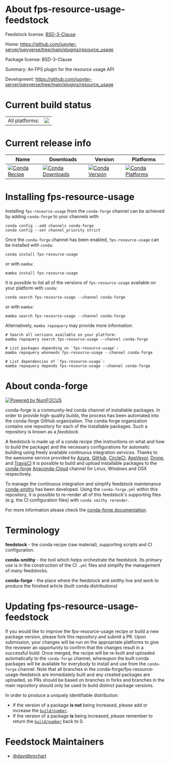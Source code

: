 About fps-resource-usage-feedstock
==================================

Feedstock license: [BSD-3-Clause](https://github.com/conda-forge/fps-resource-usage-feedstock/blob/main/LICENSE.txt)

Home: https://github.com/jupyter-server/jupyverse/tree/main/plugins/resource_usage

Package license: BSD-3-Clause

Summary: An FPS plugin for the resource usage API

Development: https://github.com/jupyter-server/jupyverse/tree/main/plugins/resource_usage

Current build status
====================


<table><tr><td>All platforms:</td>
    <td>
      <a href="https://dev.azure.com/conda-forge/feedstock-builds/_build/latest?definitionId=18331&branchName=main">
        <img src="https://dev.azure.com/conda-forge/feedstock-builds/_apis/build/status/fps-resource-usage-feedstock?branchName=main">
      </a>
    </td>
  </tr>
</table>

Current release info
====================

| Name | Downloads | Version | Platforms |
| --- | --- | --- | --- |
| [![Conda Recipe](https://img.shields.io/badge/recipe-fps--resource--usage-green.svg)](https://anaconda.org/conda-forge/fps-resource-usage) | [![Conda Downloads](https://img.shields.io/conda/dn/conda-forge/fps-resource-usage.svg)](https://anaconda.org/conda-forge/fps-resource-usage) | [![Conda Version](https://img.shields.io/conda/vn/conda-forge/fps-resource-usage.svg)](https://anaconda.org/conda-forge/fps-resource-usage) | [![Conda Platforms](https://img.shields.io/conda/pn/conda-forge/fps-resource-usage.svg)](https://anaconda.org/conda-forge/fps-resource-usage) |

Installing fps-resource-usage
=============================

Installing `fps-resource-usage` from the `conda-forge` channel can be achieved by adding `conda-forge` to your channels with:

```
conda config --add channels conda-forge
conda config --set channel_priority strict
```

Once the `conda-forge` channel has been enabled, `fps-resource-usage` can be installed with `conda`:

```
conda install fps-resource-usage
```

or with `mamba`:

```
mamba install fps-resource-usage
```

It is possible to list all of the versions of `fps-resource-usage` available on your platform with `conda`:

```
conda search fps-resource-usage --channel conda-forge
```

or with `mamba`:

```
mamba search fps-resource-usage --channel conda-forge
```

Alternatively, `mamba repoquery` may provide more information:

```
# Search all versions available on your platform:
mamba repoquery search fps-resource-usage --channel conda-forge

# List packages depending on `fps-resource-usage`:
mamba repoquery whoneeds fps-resource-usage --channel conda-forge

# List dependencies of `fps-resource-usage`:
mamba repoquery depends fps-resource-usage --channel conda-forge
```


About conda-forge
=================

[![Powered by
NumFOCUS](https://img.shields.io/badge/powered%20by-NumFOCUS-orange.svg?style=flat&colorA=E1523D&colorB=007D8A)](https://numfocus.org)

conda-forge is a community-led conda channel of installable packages.
In order to provide high-quality builds, the process has been automated into the
conda-forge GitHub organization. The conda-forge organization contains one repository
for each of the installable packages. Such a repository is known as a *feedstock*.

A feedstock is made up of a conda recipe (the instructions on what and how to build
the package) and the necessary configurations for automatic building using freely
available continuous integration services. Thanks to the awesome service provided by
[Azure](https://azure.microsoft.com/en-us/services/devops/), [GitHub](https://github.com/),
[CircleCI](https://circleci.com/), [AppVeyor](https://www.appveyor.com/),
[Drone](https://cloud.drone.io/welcome), and [TravisCI](https://travis-ci.com/)
it is possible to build and upload installable packages to the
[conda-forge](https://anaconda.org/conda-forge) [Anaconda-Cloud](https://anaconda.org/)
channel for Linux, Windows and OSX respectively.

To manage the continuous integration and simplify feedstock maintenance
[conda-smithy](https://github.com/conda-forge/conda-smithy) has been developed.
Using the ``conda-forge.yml`` within this repository, it is possible to re-render all of
this feedstock's supporting files (e.g. the CI configuration files) with ``conda smithy rerender``.

For more information please check the [conda-forge documentation](https://conda-forge.org/docs/).

Terminology
===========

**feedstock** - the conda recipe (raw material), supporting scripts and CI configuration.

**conda-smithy** - the tool which helps orchestrate the feedstock.
                   Its primary use is in the construction of the CI ``.yml`` files
                   and simplify the management of *many* feedstocks.

**conda-forge** - the place where the feedstock and smithy live and work to
                  produce the finished article (built conda distributions)


Updating fps-resource-usage-feedstock
=====================================

If you would like to improve the fps-resource-usage recipe or build a new
package version, please fork this repository and submit a PR. Upon submission,
your changes will be run on the appropriate platforms to give the reviewer an
opportunity to confirm that the changes result in a successful build. Once
merged, the recipe will be re-built and uploaded automatically to the
`conda-forge` channel, whereupon the built conda packages will be available for
everybody to install and use from the `conda-forge` channel.
Note that all branches in the conda-forge/fps-resource-usage-feedstock are
immediately built and any created packages are uploaded, so PRs should be based
on branches in forks and branches in the main repository should only be used to
build distinct package versions.

In order to produce a uniquely identifiable distribution:
 * If the version of a package **is not** being increased, please add or increase
   the [``build/number``](https://docs.conda.io/projects/conda-build/en/latest/resources/define-metadata.html#build-number-and-string).
 * If the version of a package **is** being increased, please remember to return
   the [``build/number``](https://docs.conda.io/projects/conda-build/en/latest/resources/define-metadata.html#build-number-and-string)
   back to 0.

Feedstock Maintainers
=====================

* [@davidbrochart](https://github.com/davidbrochart/)

